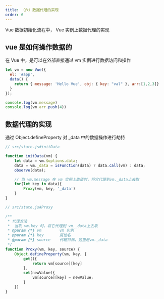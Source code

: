 ```yaml
---
title: （六）数据代理的实现
order: 6
---
```


Vue 数据初始化流程中， Vue 实例上数据代理的实现

<!-- more -->

## vue 是如何操作数据的

在 Vue 中，是可以在外部直接通过 vm 实例进行数据访问和操作

```js
let vm = new Vue({
  el: '#app',
  data() {
    return { message: 'Hello Vue', obj: { key: "val" }, arr:[1,2,3]}
  }
});

console.log(vm.message)
console.log(vm.arr.push(4))
```

## 数据代理的实现

通过 Object.defineProperty 对 \_data 中的数据操作进行劫持

```js
// src/state.js#initData

function initData(vm) {
    let data = vm.$options.data;
    data = vm._data = isFunction(data) ? data.call(vm) : data;
    observe(data);

    // 当 vm.message 在 vm 实例上取值时，将它代理到vm._data上去取
    for(let key in data){
        Proxy(vm, key, '_data')
    }
}

// src/state.js#Proxy

/**
 * 代理方法
 *  当取 vm.key 时，将它代理到 vm._data上去取
 * @param {*} vm        vm 实例
 * @param {*} key       属性名
 * @param {*} source    代理目标，这里是vm._data
 */
function Proxy(vm, key, source) {
    Object.defineProperty(vm, key, {
        get(){
            return vm[source][key]
        },
        set(newValue){
            vm[source][key] = newValue;
        }
    })
}
```
